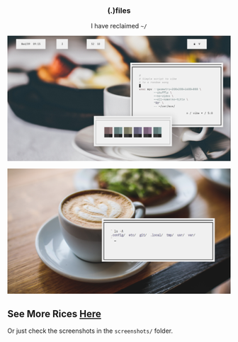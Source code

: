 <h3 align="center">(.)files</h3>
<p align="center">I have reclaimed <code>~/</code></p>

<p align="center"

![img](screenshots/what10.png)

</p>

<p align="center"

![img](screenshots/what11.png)

</p>

## See More Rices [Here](https://co1ncidence.github.io/rices/)
Or just check the screenshots in the `screenshots/` folder.

